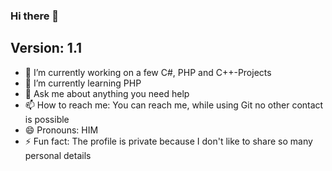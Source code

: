 ### Hi there 👋

## Version: 1.1

- 🔭 I’m currently working on a few C#, PHP and C++-Projects
- 🌱 I’m currently learning PHP
- 💬 Ask me about anything you need help
- 📫 How to reach me: You can reach me, while using Git no other contact is possible
- 😄 Pronouns: HIM
- ⚡ Fun fact: The profile is private because I don't like to share so many personal details
